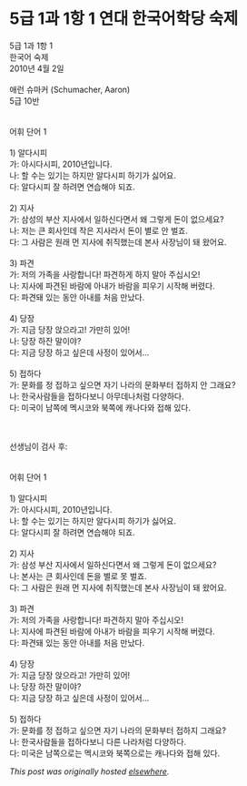 # 5급 1과 1항 1 연대 한국어학당 숙제

<div>
<p>5급 1과 1항 1<br>한국어 숙제<br>2010년 4월 2일<br><br>애런 슈마커 (Schumacher, Aaron)<br>5급 10반<br><br><br>어휘 단어 1<br><br>1) 알다시피<br>가: 아시다시피, 2010년입니다.<br>나: 할 수는 있기는 하지만 알다시피 하기가 싫어요.<br>다: 알다시피 잘 하려면 연습해야 되죠.<br><br>2) 지사<br>가: 삼성의 부산 지사에서 일하신다면서 왜 그렇게 돈이 없으세요?<br>나: 저는 큰 회사인데 작은 지사라서 돈이 별로 안 벌죠.<br>다: 그 사람은 원래 먼 지사에 취직했는데 본사 사장님이 돼 왔어요.<br><br>3) 파견<br>가: 저의 가족을 사랑합니다! 파견하게 하지 말아 주십시오!<br>나: 지사에 파견된 바람에 아내가 바람을 피우기 시작해 버렸다.<br>다: 파견돼 있는 동안 아내를 처음 만났다.<br><br>4) 당장<br>가: 지금 당장 앉으라고! 가만히 있어!<br>나: 당장 하잔 말이야?<br>다: 지금 당장 하고 싶은데 사정이 있어서...<br><br>5) 접하다<br>가: 문화를 정 접하고 싶으면 자기 나라의 문화부터 접하지 안 그래요?<br>나: 한국사람들을 접하다보니 아무데나처럼 다양하다.<br>다: 미국이 남쪽에 멕시코와 북쪽에 캐나다와 접해 있다.</p>
<div><br></div>
<div><br></div>
<div>선생님이 검사 후:</div>
<div><br></div>
<div><br></div>
<div>어휘 단어 1<br><br>1) 알다시피<br>가: 아시다시피, 2010년입니다.<br>나: 할 수는 있기는 하지만 알다시피 하기가 싫어요.<br>다: 알다시피 잘 하려면 연습해야 되죠.<br><br>2) 지사<br>가: 삼성 부산 지사에서 일하신다면서 왜 그렇게 돈이 없으세요?<br>나: 본사는 큰 회사인데 돈을 별로 못 벌죠.<br>다: 그 사람은 원래 먼 지사에 취직했는데 본사 사장님이 돼 왔어요.<br><br>3) 파견<br>가: 저의 가족을 사랑합니다! 파견하지 말아 주십시오!<br>나: 지사에 파견된 바람에 아내가 바람을 피우기 시작해 버렸다.<br>다: 파견돼 있는 동안 아내를 처음 만났다.<br><br>4) 당장<br>가: 지금 당장 앉으라고! 가만히 있어!<br>나: 당장 하잔 말이야?<br>다: 지금 당장 하고 싶은데 사정이 있어서...<br><br>5) 접하다<br>가: 문화를 정 접하고 싶으면 자기 나라의 문화부터 접하지 그래요?<br>나: 한국사람들을 접하다보니 다른 나라처럼 다양하다.<br>다: 미국은 남쪽으로는 멕시코와 북쪽으로는 캐나다와 접해 있다.</div>
</div>


*This post was originally hosted [elsewhere](http://planspace.blogspot.com/2010/04/5-1-1-1.html).*
